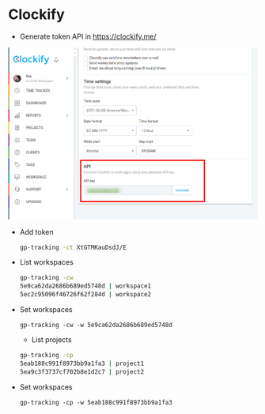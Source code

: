 # Clockify 

* Generate token API in https://clockify.me/

![](img/clockify-token.png)

* Add token 

  ```bash
  gp-tracking -ct XtGTMKauDsdJ/E
  ```

* List workspaces

  ```bash
  gp-tracking -cw
  5e9ca62da2686b689ed5748d | workspace1
  5ec2c95096f46726f62f284d | workspace2
  ```

* Set workspaces

  ```
  gp-tracking -cw -w 5e9ca62da2686b689ed5748d
  ```

  * List projects

  ```bash
  gp-tracking -cp
  5eab188c991f8973bb9a1fa3 | project1
  5ea9c3f3737cf702b8e1d2c7 | project2

  ```

* Set workspaces

  ```
  gp-tracking -cp -w 5eab188c991f8973bb9a1fa3
  ```

